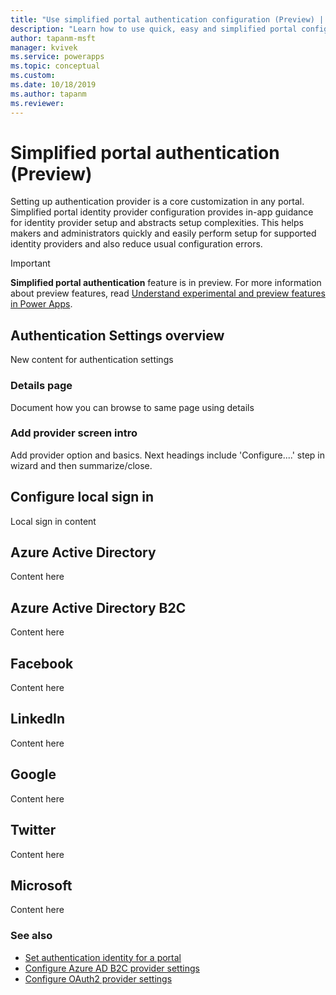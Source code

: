 ```yaml
---
title: "Use simplified portal authentication configuration (Preview) | MicrosoftDocs"
description: "Learn how to use quick, easy and simplified portal configuration for authentication."
author: tapanm-msft
manager: kvivek
ms.service: powerapps
ms.topic: conceptual
ms.custom: 
ms.date: 10/18/2019
ms.author: tapanm
ms.reviewer:
---
```


# Simplified portal authentication (Preview)

Setting up authentication provider is a core customization in any portal. Simplified portal identity provider configuration provides in-app guidance for identity provider setup and abstracts setup complexities. This helps makers and administrators quickly and easily perform setup for supported identity providers and also reduce usual configuration errors.

> [!IMPORTANT]
> **Simplified portal authentication** feature is in preview. For more information about preview features, read [Understand experimental and preview features in Power Apps](https://docs.microsoft.com/powerapps/maker/canvas-apps/working-with-experimental-preview).

## Authentication Settings overview

New content for authentication settings 

### Details page

Document how you can browse to same page using details

### Add provider screen intro

Add provider option and basics. Next headings include 'Configure....' step in wizard and then summarize/close.

## Configure local sign in

Local sign in content

## Azure Active Directory

Content here

## Azure Active Directory B2C

Content here

## Facebook

Content here

## LinkedIn

Content here

## Google

Content here

## Twitter

Content here

## Microsoft

Content here

### See also

- [Set authentication identity for a portal](set-authentication-identity.md)
- [Configure Azure AD B2C provider settings](azure-ad-b2c.md)
- [Configure OAuth2 provider settings](configure-oauth2-settings.md)
